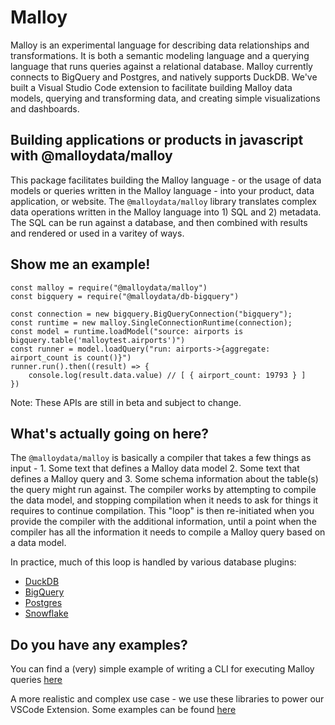 # Malloy

Malloy is an experimental language for describing data relationships and transformations. It is both a semantic modeling language and a querying language that runs queries against a relational database. Malloy currently connects to BigQuery and Postgres, and natively supports DuckDB. We've built a Visual Studio Code extension to facilitate building Malloy data models, querying and transforming data, and creating simple visualizations and dashboards.

## Building applications or products in javascript with @malloydata/malloy

This package facilitates building the Malloy language - or the usage of data models or queries written in the Malloy language - into your product, data application, or website. The `@malloydata/malloy` library translates complex data operations written in the Malloy language into 1) SQL and 2) metadata. The SQL can be run against a database, and then combined with results and rendered or used in a varitey of ways.

## Show me an example!

```
const malloy = require("@malloydata/malloy")
const bigquery = require("@malloydata/db-bigquery")

const connection = new bigquery.BigQueryConnection("bigquery");
const runtime = new malloy.SingleConnectionRuntime(connection);
const model = runtime.loadModel("source: airports is bigquery.table('malloytest.airports')")
const runner = model.loadQuery("run: airports->{aggregate: airport_count is count()}")
runner.run().then((result) => {
    console.log(result.data.value) // [ { airport_count: 19793 } ]
})
```

Note: These APIs are still in beta and subject to change.

## What's actually going on here?

The `@malloydata/malloy` is basically a compiler that takes a few things as input - 1. Some text that defines a Malloy data model 2. Some text that defines a Malloy query and 3. Some schema information about the table(s) the query might run against. The compiler works by attempting to compile the data model, and stopping compilation when it needs to ask for things it requires to continue compilation. This "loop" is then re-initiated when you provide the compiler with the additional information, until a point when the compiler has all the information it needs to compile a Malloy query based on a data model.

In practice, much of this loop is handled by various database plugins:

- [DuckDB](https://github.com/malloydata/malloy/tree/main/packages/malloy-db-duckdb)
- [BigQuery](https://github.com/malloydata/malloy/tree/main/packages/malloy-db-bigquery)
- [Postgres](https://github.com/malloydata/malloy/tree/main/packages/malloy-db-postgres)
- [Snowflake](https://github.com/malloydata/malloy/tree/main/packages/malloy-db-snowflake)

## Do you have any examples?

You can find a (very) simple example of writing a CLI for executing Malloy queries [here](https://github.com/malloydata/malloy/tree/main/demo/malloy-demo-bq-cli)

A more realistic and complex use case - we use these libraries to power our VSCode Extension. Some examples can be found [here](https://github.com/malloydata/malloy-vscode-extension/tree/main/src/extension/commands)
